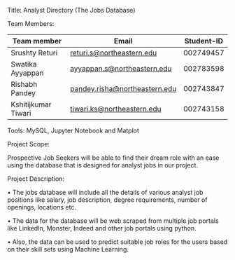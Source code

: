 Title: Analyst Directory (The Jobs Database)

Team Members: 

| Team member         | Email                         | Student-ID | 
| ------------------  | ----------------------------- | ---------- |
| Srushty Returi      | returi.s@northeastern.edu     | 002749457  |
| Swatika Ayyappan    | ayyappan.s@northeastern.edu   | 002783598  |
| Rishabh Pandey      | pandey.risha@northeastern.edu | 002743847  |
| Kshitijkumar Tiwari | tiwari.ks@northeastern.edu    | 002743158  |


Tools: MySQL, Jupyter Notebook and Matplot 

Project Scope:

Prospective Job Seekers will be able to find their dream role with an ease using the database that is designed for analyst jobs in our project.

Project Description:

•	The jobs database will include all the details of various analyst job positions like salary, job description, degree requirements, number of openings, locations etc.

•	The data for the database will be web scraped from multiple job portals like LinkedIn, Monster, Indeed and other job portals using python.

•	 Also, the data can be used to predict suitable job roles for the users based on their skill sets using Machine Learning.
